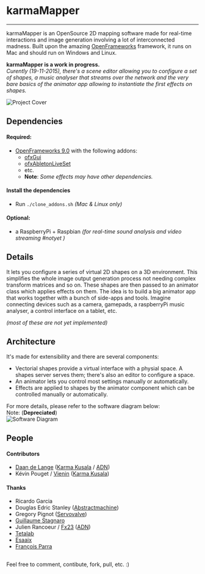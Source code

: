 # karmaMapper
________

karmaMapper is an OpenSource 2D mapping software made for real-time interactions and image generation involving a lot of interconnected madness. Built upon the amazing [OpenFrameworks](http://www.openframeworks.cc/) framework, it runs on Mac and should run on Windows and Linux.

__karmaMapper is a work in progress.__  
_Curently (19-11-2015), there's a scene editor allowing you to configure a set of shapes, a music analyser that streams over the network and the very bare basics of the animator app allowing to instantiate the first effects on shapes._

![Project Cover](https://raw.githubusercontent.com/Karma-Kusala/karmaMapper/master/karmaMapper.png)

## Dependencies
#### Required:  
- [OpenFrameworks 9.0](http://www.openframeworks.cc/) with the following addons:  
	- [ofxGui](https://github.com/rezaali/ofxGui)
	- [ofxAbletonLiveSet](https://github.com/satoruhiga/ofxAbletonLiveSet)	
	- etc.
	- __Note__: _Some effects may have other dependencies._
 
#### Install the dependencies
- Run `./clone_addons.sh` _(Mac & Linux only)_



#### Optional:
- a RaspberryPi + Raspbian _(for real-time sound analysis and video streaming #notyet )_

## Details
It lets you configure a series of virtual 2D shapes on a 3D environment. This simplifies the whole image output generation process not needing complex transform matrices and so on. These shapes are then passed to an animator class which applies effects on them. The idea is to build a big animator app that works together with a bunch of side-apps and tools. Imagine connecting devices such as a camera, gamepads, a raspberryPi music analyser, a control interface on a tablet, etc.

_(most of these are not yet implemented)_

## Architecture
It's made for extensibility and there are several components:

- Vectorial shapes provide a virtual interface with a physial space. A shapes server serves them; there's also an editor to configure a space.
- An animator lets you control most settings manually or automatically.
- Effects are applied to shapes by the animator component which can be controlled manually or automatically.

For more details, please refer to the software diagram below:  
Note: (__Depreciated__)  
![Software Diagram](https://raw.githubusercontent.com/Karma-Kusala/karmaMapper/master/software-diagram.png)



## People
#### Contributors
- [Daan de Lange](http://daandelange.com/) ([Karma Kusala](http://karma-kusala.com/) / [ADN](http://artdistorsionsnumeriques.com/))
- Kévin Pouget / [Vienin](https://soundcloud.com/vienin) ([Karma Kusala](http://karma-kusala.com/))  

#### Thanks
 - Ricardo Garcia
 - Douglas Edric Stanley ([Abstractmachine](http://www.abstractmachine.net/))
 - Gregory Pignot ([Servovalve](http://www.servovalve.org/))
 - [Guillaume Stagnaro](http://stagnaro.net/)
 - Julien Rancoeur / [Fx23](https://soundcloud.com/fx23) ([ADN](http://artdistorsionsnumeriques.com/))
 - [Tetalab](http://tetalab.org/)
 - [Esaaix](http://ecole-art-aix.fr/)
 - [François Parra](http://www.autotune.eu/)

##  
Feel free to comment, contibute, fork, pull, etc. :)